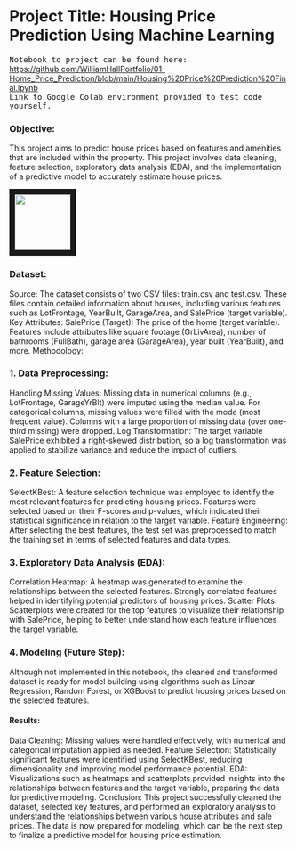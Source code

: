 # Project Title: Housing Price Prediction Using Machine Learning
<samp>Notebook to project can be found here:</samp> <br>
https://github.com/WilliamHallPortfolio/01-Home_Price_Prediction/blob/main/Housing%20Price%20Prediction%20Final.ipynb <br>
<samp>Link to Google Colab environment provided to test code yourself.</samp>
<br>
### Objective:
This project aims to predict house prices based on features and amenities that are included within the property. This project involves data cleaning, feature selection, exploratory data analysis (EDA), and the implementation of a predictive model to accurately estimate house prices.
<p align="left">
<img src="https://images.unsplash.com/photo-1415604934674-561df9abf539?ixlib=rb-1.2.1&ixid=eyJhcHBfaWQiOjEyMDd9&auto=format&fit=crop&w=2772&q=80](https://www.google.com/imgres?q=suburban%20house%20in%20a%20developement&imgurl=https%3A%2F%2Fmedia.gettyimages.com%2Fid%2F875403094%2Fphoto%2Faerial-shot-of-suburban-development.jpg%3Fs%3D612x612%26w%3Dgi%26k%3D20%26c%3DJV2w1k-qbY_-ndw8tbmGQ3xmqJQRGQKyfxkyI6jNF_4%3D&imgrefurl=https%3A%2F%2Fwww.gettyimages.com%2Fphotos%2Fsuburban-housing-development&docid=uqbmAVdRJXgvjM&tbnid=LdOdNaQ5TMVZGM&vet=12ahUKEwjV7fbV2MqIAxWlEFkFHeprGLMQM3oECG0QAA..i&w=612&h=459&hcb=2&ved=2ahUKEwjV7fbV2MqIAxWlEFkFHeprGLMQM3oECG0QAA)](https://www.google.com/url?sa=i&url=https%3A%2F%2Fwww.centreforcities.org%2Fblog%2Fnew-homes-suburbs-housing-crisis%2F&psig=AOvVaw1n3A-lduo2ZT970HoZbP9z&ust=1726687057377000&source=images&cd=vfe&opi=89978449&ved=0CBQQjRxqFwoTCNj1rIPZyogDFQAAAAAdAAAAABAE)](https://media.istockphoto.com/id/1276901709/photo/beautiful-new-home-near-chicago.jpg?s=612x612&w=0&k=20&c=fA28eXUWXVGA-L8u3OBXLanr8U95xz1XA18kMjexK-A=)" width="100" height="100" border="10"/>
</p>

### Dataset:
Source: The dataset consists of two CSV files: train.csv and test.csv. These files contain detailed information about houses, including various features such as LotFrontage, YearBuilt, GarageArea, and SalePrice (target variable).
Key Attributes:
SalePrice (Target): The price of the home (target variable).
Features include attributes like square footage (GrLivArea), number of bathrooms (FullBath), garage area (GarageArea), year built (YearBuilt), and more.
Methodology:
### 1. Data Preprocessing:
Handling Missing Values:
Missing data in numerical columns (e.g., LotFrontage, GarageYrBlt) were imputed using the median value.
For categorical columns, missing values were filled with the mode (most frequent value). Columns with a large proportion of missing data (over one-third missing) were dropped.
Log Transformation: The target variable SalePrice exhibited a right-skewed distribution, so a log transformation was applied to stabilize variance and reduce the impact of outliers.
### 2. Feature Selection:
SelectKBest: A feature selection technique was employed to identify the most relevant features for predicting housing prices. Features were selected based on their F-scores and p-values, which indicated their statistical significance in relation to the target variable.
Feature Engineering: After selecting the best features, the test set was preprocessed to match the training set in terms of selected features and data types.
### 3. Exploratory Data Analysis (EDA):
Correlation Heatmap: A heatmap was generated to examine the relationships between the selected features. Strongly correlated features helped in identifying potential predictors of housing prices.
Scatter Plots: Scatterplots were created for the top features to visualize their relationship with SalePrice, helping to better understand how each feature influences the target variable.
### 4. Modeling (Future Step):
Although not implemented in this notebook, the cleaned and transformed dataset is ready for model building using algorithms such as Linear Regression, Random Forest, or XGBoost to predict housing prices based on the selected features.
#### Results:
Data Cleaning: Missing values were handled effectively, with numerical and categorical imputation applied as needed.
Feature Selection: Statistically significant features were identified using SelectKBest, reducing dimensionality and improving model performance potential.
EDA: Visualizations such as heatmaps and scatterplots provided insights into the relationships between features and the target variable, preparing the data for predictive modeling.
Conclusion:
This project successfully cleaned the dataset, selected key features, and performed an exploratory analysis to understand the relationships between various house attributes and sale prices. The data is now prepared for modeling, which can be the next step to finalize a predictive model for housing price estimation.
